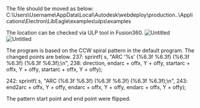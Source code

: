 The file should be moved as below:
C:\Users\Username\AppData\Local\Autodesk\webdeploy\production\..\Applications\Electron\LibEagle\examples\ulps\examples

The location can be checked via ULP tool in Fusion360.
![Untitled](https://github.com/user-attachments/assets/fe4592ce-9ac4-42b5-8e57-5c1a4f439f4c)
![Untitled](https://github.com/user-attachments/assets/3e8fd79c-2df9-4a65-8c72-a716156bf808)

The program is based on the CCW spiral pattern in the default program. The changed points are below.
237:         sprintf( s, "ARC '%s' (%6.3f %6.3f) (%6.3f %6.3f) (%6.3f %6.3f);\n",
238:                      direction, endarc + offx, Y + offy, startarc + offx, Y + offy, startarc + offx, Y + offy);

242:        sprintf( s, "ARC (%6.3f %6.3f) (%6.3f %6.3f) (%6.3f %6.3f);\n",
243:                      end2arc + offx, Y + offy, endarc + offx, Y + offy, endarc + offx, Y + offy);

The pattern start point and end point were flipped.
